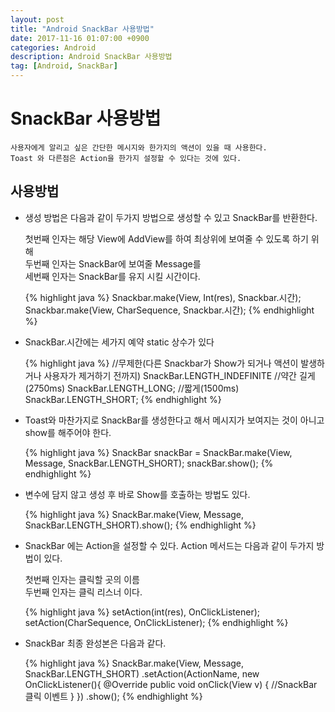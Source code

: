 ```yaml
---
layout: post
title: "Android SnackBar 사용방법"
date: 2017-11-16 01:07:00 +0900
categories: Android
description: Android SnackBar 사용방법
tag: [Android, SnackBar]
---
```

# SnackBar 사용방법

    사용자에게 알리고 싶은 간단한 메시지와 한가지의 액션이 있을 때 사용한다.
    Toast 와 다른점은 Action을 한가지 설정할 수 있다는 것에 있다.

## 사용방법

- 생성 방법은 다음과 같이 두가지 방법으로 생성할 수 있고 SnackBar를 반환한다.

    첫번째 인자는 해당 View에 AddView를 하여 최상위에 보여줄 수 있도록 하기 위해<br>
    두번째 인자는 SnackBar에 보여줄 Message를<br>
    세번째 인자는 SnackBar를 유지 시킬 시간이다.

    {% highlight java %}
    Snackbar.make(View, Int(res), Snackbar.시간);
    Snackbar.make(View, CharSequence, Snackbar.시간);
    {% endhighlight  %}

- SnackBar.시간에는 세가지 예약 static 상수가 있다

    {% highlight java %}
    //무제한(다른 Snackbar가 Show가 되거나 액션이 발생하거나 사용자가 제거하기 전까지)
    SnackBar.LENGTH_INDEFINITE
     //약간 길게(2750ms)
    SnackBar.LENGTH_LONG;
     //짧게(1500ms)
    SnackBar.LENGTH_SHORT;
    {% endhighlight  %}

- Toast와 마찬가지로 SnackBar를 생성한다고 해서 메시지가 보여지는 것이 아니고 show를 해주어야 한다.

    {% highlight java %}
    SnackBar snackBar = SnackBar.make(View, Message, SnackBar.LENGTH_SHORT);
    snackBar.show();
    {% endhighlight  %}

- 변수에 담지 않고 생성 후 바로 Show를 호출하는 방법도 있다.

    {% highlight java %}
    SnackBar.make(View, Message, SnackBar.LENGTH_SHORT).show();
    {% endhighlight  %}

- SnackBar 에는 Action을 설정할 수 있다. Action 메서드는 다음과 같이 두가지 방법이 있다.

    첫번째 인자는 클릭할 곳의 이름<br>
    두번째 인자는 클릭 리스너 이다.

    {% highlight java %}
    setAction(int(res), OnClickListener);
    setAction(CharSequence, OnClickListener);
    {% endhighlight %}

- SnackBar 최종 완성본은 다음과 같다.

    {% highlight java %}
    SnackBar.make(View, Message, SnackBar.LENGTH_SHORT)
        .setAction(ActionName, new OnClickListener(){
            @Override
            public void onClick(View v) {
                //SnackBar 클릭 이벤트
            }
        })
        .show();
    {% endhighlight %}